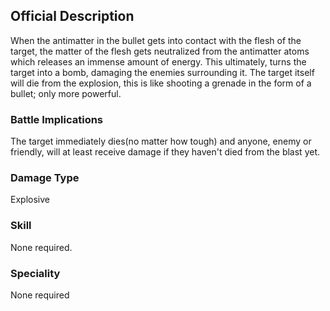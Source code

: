 ## Official Description

When the antimatter in the bullet gets into contact with the flesh of
the target, the matter of the flesh gets neutralized from the antimatter
atoms which releases an immense amount of energy. This ultimately, turns
the target into a bomb, damaging the enemies surrounding it. The target
itself will die from the explosion, this is like shooting a grenade in
the form of a bullet; only more powerful.

### Battle Implications

The target immediately dies(no matter how tough) and anyone, enemy or
friendly, will at least receive damage if they haven't died from the
blast yet.

### Damage Type

Explosive

### Skill

None required.

### Speciality

None required